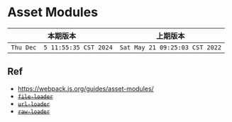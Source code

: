 # Asset Modules

|本期版本|上期版本
|:---:|:---:
`Thu Dec  5 11:55:35 CST 2024` | `Sat May 21 09:25:03 CST 2022`


## Ref

* <https://webpack.js.org/guides/asset-modules/>
* ~~[`file-loader`](https://v4.webpack.js.org/loaders/file-loader/)~~
* ~~[`url-loader`](https://v4.webpack.js.org/loaders/url-loader/)~~
* ~~[`raw-loader`](https://v4.webpack.js.org/loaders/raw-loader/)~~